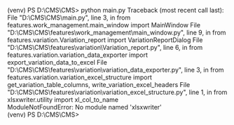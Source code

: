 (venv) PS D:\CMS\CMS> python main.py
Traceback (most recent call last):
  File "D:\CMS\CMS\main.py", line 3, in <module>
    from features.work_management.main_window import MainWindow
  File "D:\CMS\CMS\features\work_management\main_window.py", line 9, in <module>
    from features.variation.Variation_report import VariationReportDialog
  File "D:\CMS\CMS\features\variation\Variation_report.py", line 6, in <module>
    from features.variation.variation_data_exporter import export_variation_data_to_excel
  File "D:\CMS\CMS\features\variation\variation_data_exporter.py", line 3, in <module>
    from features.variation.variation_excel_structure import get_variation_table_columns, write_variation_excel_headers
  File "D:\CMS\CMS\features\variation\variation_excel_structure.py", line 1, in <module>
    from xlsxwriter.utility import xl_col_to_name       
ModuleNotFoundError: No module named 'xlsxwriter'       
(venv) PS D:\CMS\CMS> 